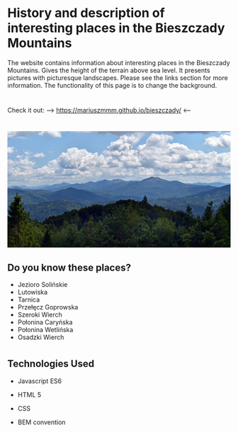 # **History and description of interesting places in the Bieszczady Mountains**


The website contains information about interesting places in the Bieszczady Mountains.  Gives the height of the terrain above sea level.
It presents pictures with picturesque landscapes. 
Please see the links section for more information. 
The functionality of this page is to change the background. 
#
Check it out:     -->    https://mariuszmmm.github.io/bieszczady/     <--
#
![Bieszczady](/images/bieszczady.jpg)


## Do you know these places?

- Jezioro Solińskie
- Lutowiska
- Tarnica
- Przełęcz Goprowska
- Szeroki Wierch
- Połonina Caryńska
- Połonina Wetlińska
- Osadzki Wierch



#
## Technologies Used
  
- Javascript ES6

- HTML 5

- CSS

- BEM convention




